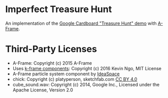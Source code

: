 # Imperfect Treasure Hunt

An implementation of the [Google Cardboard "Treasure Hunt" demo](https://developers.google.com/cardboard/android/get-started) with [A-Frame](https://aframe.io/).

# Third-Party Licenses

* A-Frame: Copyright (c) 2015 A-Frame
* Uses [k-frame components](https://github.com/ngokevin/k-frame): Copyright (c) 2016 Kevin Ngo, MIT License
* A-Frame particle system component by [IdeaSpace](https://github.com/IdeaSpaceVR/aframe-particle-system-component)
* chick: Copyright (c) platyperson, sketchfab.com [CC BY 4.0](http://creativecommons.org/licenses/by/4.0/)
* cube_sound.wav: Copyright (c) 2014, Google Inc., Licensed under the Apache License, Version 2.0
